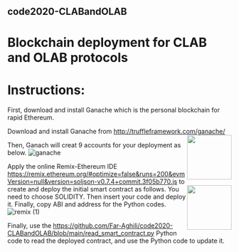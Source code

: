 ## code2020-CLABandOLAB
# Blockchain deployment for CLAB and OLAB protocols

# Instructions:

First, download and install Ganache which is the personal blockchain for rapid Ethereum. 

Download and install Ganache from http://truffleframework.com/ganache/ <img align="right" width="100" height="100" src="https://www.trufflesuite.com/img/ganache-logo-dark.svg">
 
 Then, Ganach will creat 9 accounts for your deployment as below.
 ![ganache](https://user-images.githubusercontent.com/57596443/101610980-38faa880-3a09-11eb-90e5-5df267090346.png)
 
 Apply the online Remix-Ethereum IDE https://remix.ethereum.org/#optimize=false&runs=200&evmVersion=null&version=soljson-v0.7.4+commit.3f05b770.js to create and deploy the initial smart contract as follows. <img align="right" width="100" height="100" src="https://encrypted-tbn0.gstatic.com/images?q=tbn:ANd9GcR5toKw0hBhkmFAG0pkzz37UmcOS0dB1SVNew&usqp=CAU">
 You need to choose SOLIDITY. Then insert your code and deploy it. Finally, copy ABI and address for the Python codes.
 ![remix (1)](https://user-images.githubusercontent.com/57596443/101613282-dfe04400-3a0b-11eb-8849-56fc80bb5c1e.png)
 
 Finally, use the https://github.com/Far-Aghili/code2020-CLABandOLAB/blob/main/read_smart_contract.py Python code to read the deployed contract, and use the Python code to update it.

 
 


